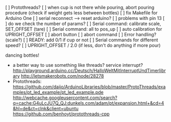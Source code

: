 [ ] Protothreads?
[ ] when cup is not there while pouring, abort pouring procedure (check if weight gets less between bottles)
[ ] fix Makefile for Arduino One
[ ] serial reconnect --> reset arduino?
[ ] problems with pin 13
[ ] do we check the number of params?
[ ] Serial command: calibrate scale, SET_OFFSET (tare)
[ ] Serial command: all to pos_up
[ ] auto calibration for UPRIGHT_OFFSET
[ ] abort button
[ ] abort command
[ ] Error handling? (scale?)
[ ] READY: add 0/1 if cup or not
[ ] Serial commands for different speed?
[ ] UPRIGHT_OFFSET / 2.0 (if less, don't do anything if more pour)

dancing bottles!

 
 - a better way to use something like threads? service interrupt?
        http://playground.arduino.cc/Deutsch/HalloWeltMitInterruptUndTimerlibrary
        http://letsmakerobots.com/node/28278
 - Protothreads:
    https://github.com/daijo/ArduinoLibraries/blob/master/ProtoThreads/examples/pt_led_example/pt_led_example.pde
    http://webcache.googleusercontent.com/search?q=cache:G4uLcJU7Q_QJ:dunkels.com/adam/pt/expansion.html+&cd=4&hl=de&ct=clnk&client=ubuntu
    https://github.com/benhoyt/protothreads-cpp
